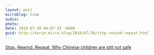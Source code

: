 ```yaml
---
layout: post
microblog: true
audio: 
photo: 
date: 2018-07-30 04:07:33 -0800
guid: http://kerim.micro.blog/2018/07/30/stop-rewind-repeat.html
---
```

[Stop. Rewind. Repeat. Why Chinese children are still not safe](https://www.amnesty.org/en/latest/news/2018/07/why-chinese-children-are-still-not-safe/)
